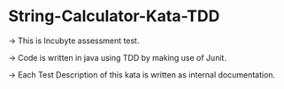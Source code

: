 # String-Calculator-Kata-TDD


-> This is Incubyte assessment test.

-> Code is written in java using TDD by making use of Junit.

-> Each Test Description of this kata is written as internal documentation.
